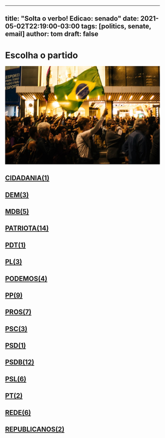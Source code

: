 
---
title: "Solta o verbo! Edicao: senado"
date: 2021-05-02T22:19:00-03:00
tags: [politics, senate, email]
author: tom
draft: false
---
<h1>Escolha o partido</h1>
<img src="/images/protest01.jpg" />
<h2><a href="mailto:sen.leilabarros@senado.leg.br,"> CIDADANIA(1) </a></h2><h2><a href="mailto:sen.alessandrovieira@senado.leg.br,sen.elizianegama@senado.leg.br,Sen.JaymeCampos@senado.leg.br,"> DEM(3) </a></h2><h2><a href="mailto:sen.chicorodrigues@senado.leg.br,sen.mariadocarmoalves@senado.leg.br,sen.marcosrogerio@senado.leg.br,sen.davialcolumbre@senado.leg.br,sen.fernandobezerracoelho@senado.leg.br,"> MDB(5) </a></h2><h2><a href="mailto:sen.jaderbarbalho@senado.leg.br,sen.jarbasvasconcelos@senado.leg.br,sen.luizcarlosdocarmo@senado.leg.br,sen.eduardogomes@senado.leg.br,sen.marcelocastro@senado.leg.br,sen.darioberger@senado.leg.br,sen.giordano@senado.leg.br,sen.nildagondim@senado.leg.br,sen.renancalheiros@senado.leg.br,sen.rosedefreitas@senado.leg.br,sen.simonetebet@senado.leg.br,sen.venezianovitaldorego@senado.leg.br,sen.eduardobraga@senado.leg.br,sen.flaviobolsonaro@senado.leg.br,"> PATRIOTA(14) </a></h2><h2><a href="mailto:sen.wevertonrocha@senado.leg.br,"> PDT(1) </a></h2><h2><a href="mailto:sen.acirgurgacz@senado.leg.br,sen.cidgomes@senado.leg.br,sen.wellingtonfagundes@senado.leg.br,"> PL(3) </a></h2><h2><a href="mailto:sen.romario@senado.leg.br,sen.carlosportinho@senado.leg.br,sen.jorginhomello@senado.leg.br,sen.reguffe@senado.leg.br,"> PODEMOS(4) </a></h2><h2><a href="mailto:sen.alvarodias@senado.leg.br,sen.styvensonvalentim@senado.leg.br,sen.eduardogirao@senado.leg.br,sen.flavioarns@senado.leg.br,sen.jorgekajuru@senado.leg.br,sen.marcosdoval@senado.leg.br,sen.lasiermartins@senado.leg.br,sen.oriovistoguimaraes@senado.leg.br,sen.mailzagomes@senado.leg.br,"> PP(9) </a></h2><h2><a href="mailto: sen.elianenogueira@senado.leg.br,sen.daniellaribeiro@senado.leg.br,sen.katiaabreu@senado.leg.br,sen.elmanoferrer@senado.leg.br,sen.esperidiaoamin@senado.leg.br,sen.luiscarlosheinze@senado.leg.br,sen.zenaidemaia@senado.leg.br,"> PROS(7) </a></h2><h2><a href="mailto:sen.telmariomota@senado.leg.br,Sen.fernandocollor@senado.leg.br,sen.zequinhamarinho@senado.leg.br,"> PSC(3) </a></h2><h2><a href="mailto:sen.rodrigopacheco@senado.leg.br,"> PSD(1) </a></h2><h2><a href="mailto:sen.iraja@senado.leg.br,sen.angelocoronel@senado.leg.br,sen.vanderlancardoso@senado.leg.br,sen.antonioanastasia@senado.leg.br,sen.sergiopetecao@senado.leg.br,sen.carlosfavaro@senado.leg.br,sen.nelsinhotrad@senado.leg.br,sen.ottoalencar@senado.leg.br,sen.carlosviana@senado.leg.br,sen.omaraziz@senado.leg.br,sen.lucasbarreto@senado.leg.br,sen.maragabrilli@senado.leg.br,"> PSDB(12) </a></h2><h2><a href="mailto:sen.izalcilucas@senado.leg.br,sen.pliniovalerio@senado.leg.br,sen.rodrigocunha@senado.leg.br,sen.robertorocha@senado.leg.br,sen.joseanibal@senado.leg.br,sen.sorayathronicke@senado.leg.br,"> PSL(6) </a></h2><h2><a href="mailto:sen.marciobittar@senado.leg.br,sen.rogeriocarvalho@senado.leg.br,"> PT(2) </a></h2><h2><a href="mailto:sen.jaqueswagner@senado.leg.br,sen.paulopaim@senado.leg.br,sen.paulorocha@senado.leg.br,sen.jeanpaulprates@senado.leg.br,sen.humbertocosta@senado.leg.br,sen.fabianocontarato@senado.leg.br,"> REDE(6) </a></h2><h2><a href="mailto:sen.randolferodrigues@senado.leg.br,sen.meciasdejesus@senado.leg.br,"> REPUBLICANOS(2) </a></h2>